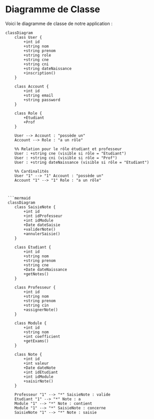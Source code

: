 # Diagramme de Classe

Voici le diagramme de classe de notre application :

```mermaid
classDiagram
    class User {
        +int id
        +string nom
        +string prenom
        +string role
        +string cne
        +string cni
        +string dateNaissance
        +inscription()
    }

    class Account {
        +int id
        +string email
        +string password
    }

    class Role {
        +Etudiant
        +Prof
    }

    User --> Account : "possède un" 
    Account --> Role : "a un rôle"
    
    %% Relation pour le rôle étudiant et professeur
    User : +string cne (visible si rôle = "Etudiant")
    User : +string cni (visible si rôle = "Prof")
    User : +string dateNaissance (visible si rôle = "Etudiant")

    %% Cardinalités
    User "1" --> "1" Account : "possède un"
    Account "1" --> "1" Role : "a un rôle"



 ```mermaid
 classDiagram
    class SaisieNote {
        +int id
        +int idProfesseur
        +int idModule
        +Date dateSaisie
        +validerNote()
        +annulerSaisie()
    }

    class Etudiant {
        +int id
        +string nom
        +string prenom
        +string cne
        +Date dateNaissance
        +getNotes()
    }

    class Professeur {
        +int id
        +string nom
        +string prenom
        +string cin
        +assignerNote()
    }

    class Module {
        +int id
        +string nom
        +int coefficient
        +getExams()
    }

    class Note {
        +int id
        +int valeur
        +Date dateNote
        +int idEtudiant
        +int idModule
        +saisirNote()
    }

    Professeur "1" --> "*" SaisieNote : valide
    Etudiant "1" --> "*" Note : a
    Module "1" --> "*" Note : contient
    Module "1" --> "*" SaisieNote : concerne
    SaisieNote "1" --> "*" Note : saisie

